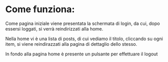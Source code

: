 # Come funziona:
Come pagina iniziale viene presentata la schermata di login, da cui, dopo essersi loggati, si verrà reindirizzati alla home.

Nella home vi è una lista di posts, di cui vediamo il titolo, cliccando su ogni item, si viene reindirazzati alla pagina di dettaglio dello stesso.

In fondo alla pagina home è presente un pulsante per effettuare il logout